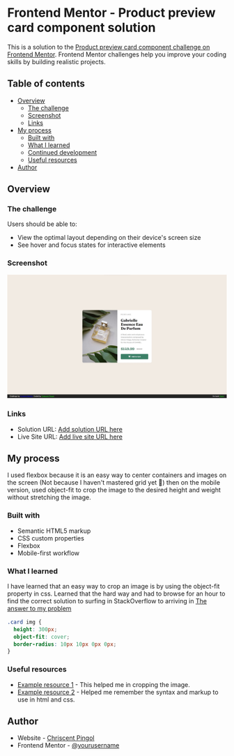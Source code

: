 # Frontend Mentor - Product preview card component solution

This is a solution to the [Product preview card component challenge on Frontend Mentor](https://www.frontendmentor.io/challenges/product-preview-card-component-GO7UmttRfa). Frontend Mentor challenges help you improve your coding skills by building realistic projects. 

## Table of contents

- [Overview](#overview)
  - [The challenge](#the-challenge)
  - [Screenshot](#screenshot)
  - [Links](#links)
- [My process](#my-process)
  - [Built with](#built-with)
  - [What I learned](#what-i-learned)
  - [Continued development](#continued-development)
  - [Useful resources](#useful-resources)
- [Author](#author)


## Overview

### The challenge

Users should be able to:

- View the optimal layout depending on their device's screen size
- See hover and focus states for interactive elements

### Screenshot

![](images/preview-product.jpg)

### Links

- Solution URL: [Add solution URL here](https://github.com/KishonShrill/ApplyingMyKnowledge/tree/master/homepage/projects)
- Live Site URL: [Add live site URL here](https://kishonshrill.github.io/ApplyingMyKnowledge/homepage/projects/product-preview-card-component.html)

## My process

I used flexbox because it is an easy way to center containers and images on the screen (Not because I haven't mastered grid yet 🥹) then on the mobile version, used object-fit to crop the image to the desired height and weight without stretching the image.

### Built with

- Semantic HTML5 markup
- CSS custom properties
- Flexbox
- Mobile-first workflow

### What I learned

I have learned that an easy way to crop an image is by using the object-fit property in css. Learned that the hard way and had to browse for an hour to find the correct solution to surfing in StackOverflow to arriving in [The answer to my problem](https://developer.mozilla.org/en-US/docs/Web/CSS/object-fit)

```css
.card img {
  height: 300px;
  object-fit: cover;
  border-radius: 10px 10px 0px 0px;
}
```

### Useful resources

- [Example resource 1](https://developer.mozilla.org/en-US/docs/Web/CSS/object-fit) - This helped me in cropping the image.
- [Example resource 2](https://www.w3schools.com/) - Helped me remember the syntax and markup to use in html and css.


## Author

- Website - [Chriscent Pingol](https://kishonshrill.github.io/ApplyingMyKnowledge/homepage/index.html)
- Frontend Mentor - [@yourusername](https://www.frontendmentor.io/profile/KishonShrill)

